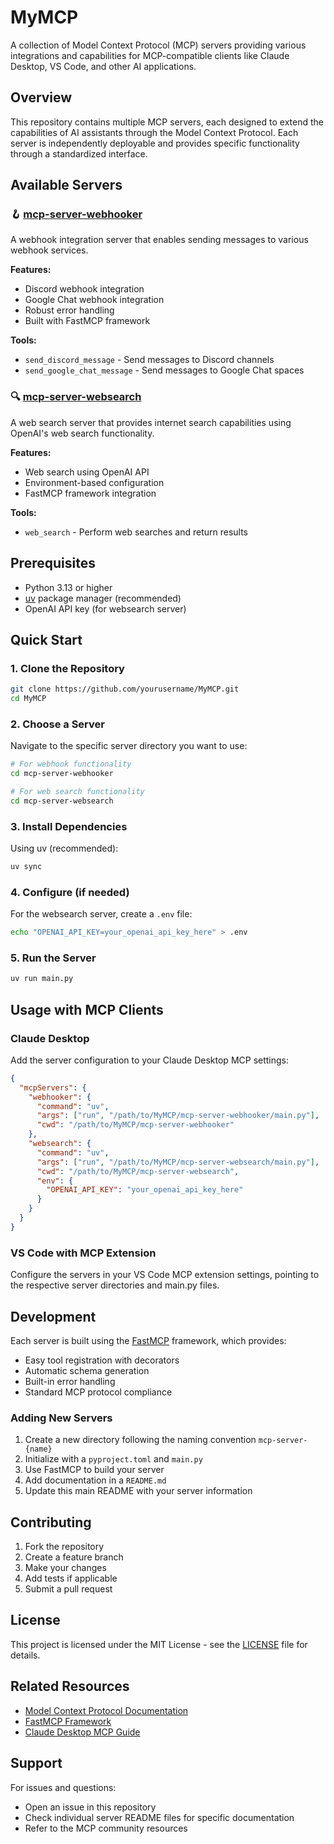# MyMCP

A collection of Model Context Protocol (MCP) servers providing various integrations and capabilities for MCP-compatible clients like Claude Desktop, VS Code, and other AI applications.

## Overview

This repository contains multiple MCP servers, each designed to extend the capabilities of AI assistants through the Model Context Protocol. Each server is independently deployable and provides specific functionality through a standardized interface.

## Available Servers

### 🪝 [mcp-server-webhooker](./mcp-server-webhooker/)

A webhook integration server that enables sending messages to various webhook services.

**Features:**
- Discord webhook integration
- Google Chat webhook integration
- Robust error handling
- Built with FastMCP framework

**Tools:**
- `send_discord_message` - Send messages to Discord channels
- `send_google_chat_message` - Send messages to Google Chat spaces

### 🔍 [mcp-server-websearch](./mcp-server-websearch/)

A web search server that provides internet search capabilities using OpenAI's web search functionality.

**Features:**
- Web search using OpenAI API
- Environment-based configuration
- FastMCP framework integration

**Tools:**
- `web_search` - Perform web searches and return results

## Prerequisites

- Python 3.13 or higher
- [uv](https://docs.astral.sh/uv/) package manager (recommended)
- OpenAI API key (for websearch server)

## Quick Start

### 1. Clone the Repository

```bash
git clone https://github.com/yourusername/MyMCP.git
cd MyMCP
```

### 2. Choose a Server

Navigate to the specific server directory you want to use:

```bash
# For webhook functionality
cd mcp-server-webhooker

# For web search functionality
cd mcp-server-websearch
```

### 3. Install Dependencies

Using uv (recommended):
```bash
uv sync
```

### 4. Configure (if needed)

For the websearch server, create a `.env` file:
```bash
echo "OPENAI_API_KEY=your_openai_api_key_here" > .env
```

### 5. Run the Server

```bash
uv run main.py
```

## Usage with MCP Clients

### Claude Desktop

Add the server configuration to your Claude Desktop MCP settings:

```json
{
  "mcpServers": {
    "webhooker": {
      "command": "uv",
      "args": ["run", "/path/to/MyMCP/mcp-server-webhooker/main.py"],
      "cwd": "/path/to/MyMCP/mcp-server-webhooker"
    },
    "websearch": {
      "command": "uv",
      "args": ["run", "/path/to/MyMCP/mcp-server-websearch/main.py"],
      "cwd": "/path/to/MyMCP/mcp-server-websearch",
      "env": {
        "OPENAI_API_KEY": "your_openai_api_key_here"
      }
    }
  }
}
```

### VS Code with MCP Extension

Configure the servers in your VS Code MCP extension settings, pointing to the respective server directories and main.py files.

## Development

Each server is built using the [FastMCP](https://fastmcp.dev/) framework, which provides:
- Easy tool registration with decorators
- Automatic schema generation
- Built-in error handling
- Standard MCP protocol compliance

### Adding New Servers

1. Create a new directory following the naming convention `mcp-server-{name}`
2. Initialize with a `pyproject.toml` and `main.py`
3. Use FastMCP to build your server
4. Add documentation in a `README.md`
5. Update this main README with your server information

## Contributing

1. Fork the repository
2. Create a feature branch
3. Make your changes
4. Add tests if applicable
5. Submit a pull request

## License

This project is licensed under the MIT License - see the [LICENSE](LICENSE) file for details.

## Related Resources

- [Model Context Protocol Documentation](https://modelcontextprotocol.io/)
- [FastMCP Framework](https://fastmcp.dev/)
- [Claude Desktop MCP Guide](https://docs.anthropic.com/claude/docs/mcp)

## Support

For issues and questions:
- Open an issue in this repository
- Check individual server README files for specific documentation
- Refer to the MCP community resources